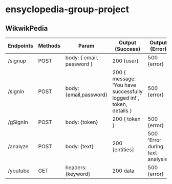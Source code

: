 # ensyclopedia-group-project

## WikwikPedia


| Endpoints | Methods | Param                     | Output (Success)                                                     | Output (Error)                   |
|-----------|---------|---------------------------|----------------------------------------------------------------------|----------------------------------|
| /signup   | POST    | body: { email, password } | 200 {user}                                                           | 500 {error}                      |
| /signin   | POST    | body:{email,password}     | 200  { message: 'You have successfully logged in!', token, details } | 500 {error}                      |
| /gSignIn  | POST    | body: {token}             | 200 { token }                                                        | 500 {error}                      |
| /analyze  | POST    | body: {text}              | 200 [entities]                                                       | 500 'Error during text analysis' |
| /youtube  | GET     | headers: {keyword}        | 200 data                                                             | 500 {error}                      |